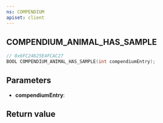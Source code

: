 ```yaml
---
ns: COMPENDIUM
apiset: client
---
```

## COMPENDIUM_ANIMAL_HAS_SAMPLE

```c
// 0x6FC24625E4FCAC27
BOOL COMPENDIUM_ANIMAL_HAS_SAMPLE(int compendiumEntry);
```


## Parameters
* **compendiumEntry**:

## Return value


